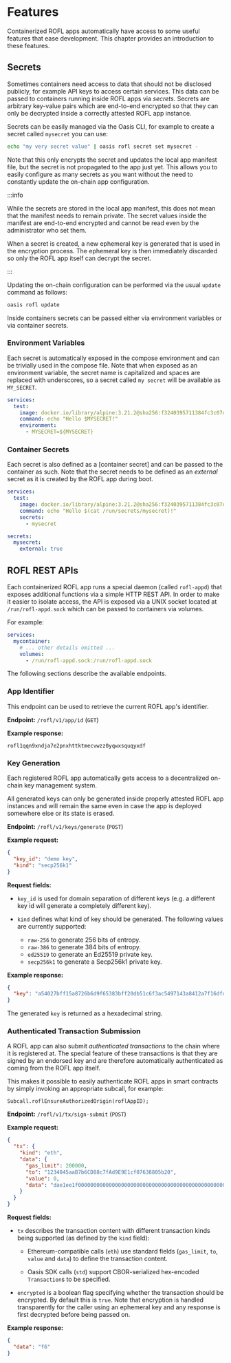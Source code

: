 # Features

Containerized ROFL apps automatically have access to some useful features that
ease development. This chapter provides an introduction to these features.

## Secrets

Sometimes containers need access to data that should not be disclosed publicly,
for example API keys to access certain services. This data can be passed to
containers running inside ROFL apps via _secrets_. Secrets are arbitrary
key-value pairs which are end-to-end encrypted so that they can only be
decrypted inside a correctly attested ROFL app instance.

Secrets can be easily managed via the Oasis CLI, for example to create a secret
called `mysecret` you can use:

```sh
echo "my very secret value" | oasis rofl secret set mysecret -
```

Note that this only encrypts the secret and updates the local app manifest file,
but the secret is not propagated to the app just yet. This allows you to easily
configure as many secrets as you want without the need to constantly update the
on-chain app configuration.

:::info

While the secrets are stored in the local app manifest, this does not mean that
the manifest needs to remain private. The secret values inside the manifest are
end-to-end encrypted and cannot be read even by the administrator who set them.

When a secret is created, a new ephemeral key is generated that is used in the
encryption process. The ephemeral key is then immediately discarded so only the
ROFL app itself can decrypt the secret.

:::

Updating the on-chain configuration can be performed via the usual `update`
command as follows:

```sh
oasis rofl update
```

Inside containers secrets can be passed either via environment variables or via
container secrets.

### Environment Variables

Each secret is automatically exposed in the compose environment and can be
trivially used in the compose file. Note that when exposed as an environment
variable, the secret name is capitalized and spaces are replaced with
underscores, so a secret called `my secret` will be available as `MY_SECRET`.

```yaml
services:
  test:
    image: docker.io/library/alpine:3.21.2@sha256:f3240395711384fc3c07daa46cbc8d73aa5ba25ad1deb97424992760f8cb2b94
    command: echo "Hello $MYSECRET!"
    environment:
      - MYSECRET=${MYSECRET}
```

### Container Secrets

Each secret is also defined as a [container secret] and can be passed to the
container as such. Note that the secret needs to be defined as an _external_
secret as it is created by the ROFL app during boot.

```yaml
services:
  test:
    image: docker.io/library/alpine:3.21.2@sha256:f3240395711384fc3c07daa46cbc8d73aa5ba25ad1deb97424992760f8cb2b94
    command: echo "Hello $(cat /run/secrets/mysecret)!"
    secrets:
      - mysecret

secrets:
  mysecret:
    external: true
```

## ROFL REST APIs

Each containerized ROFL app runs a special daemon (called `rofl-appd`) that
exposes additional functions via a simple HTTP REST API. In order to make it
easier to isolate access, the API is exposed via a UNIX socket located at
`/run/rofl-appd.sock` which can be passed to containers via volumes.

For example:

```yaml
services:
  mycontainer:
    # ... other details omitted ...
    volumes:
      - /run/rofl-appd.sock:/run/rofl-appd.sock
```

The following sections describe the available endpoints.

### App Identifier

This endpoint can be used to retrieve the current ROFL app's identifier.

**Endpoint:** `/rofl/v1/app/id` (`GET`)

**Example response:**

```
rofl1qqn9xndja7e2pnxhttktmecvwzz0yqwxsquqyxdf
```

### Key Generation

Each registered ROFL app automatically gets access to a decentralized on-chain
key management system.

All generated keys can only be generated inside properly attested ROFL app
instances and will remain the same even in case the app is deployed somewhere
else or its state is erased.

**Endpoint:** `/rofl/v1/keys/generate` (`POST`)

**Example request:**

```json
{
  "key_id": "demo key",
  "kind": "secp256k1"
}
```

**Request fields:**

- `key_id` is used for domain separation of different keys (e.g. a different key
  id will generate a completely different key).

- `kind` defines what kind of key should be generated. The following values are
  currently supported:

  - `raw-256` to generate 256 bits of entropy.
  - `raw-386` to generate 384 bits of entropy.
  - `ed25519` to generate an Ed25519 private key.
  - `secp256k1` to generate a Secp256k1 private key.

**Example response:**

```json
{
  "key": "a54027bff15a8726b6d9f65383bff20db51c6f3ac5497143a8412a7f16dfdda9"
}
```

The generated `key` is returned as a hexadecimal string.

### Authenticated Transaction Submission

A ROFL app can also submit _authenticated transactions_ to the chain where it is
registered at. The special feature of these transactions is that they are signed
by an endorsed key and are therefore automatically authenticated as coming from
the ROFL app itself.

This makes it possible to easily authenticate ROFL apps in smart contracts by
simply invoking an appropriate subcall, for example:

```solidity
Subcall.roflEnsureAuthorizedOrigin(roflAppID);
```

**Endpoint:** `/rofl/v1/tx/sign-submit` (`POST`)

**Example request:**

```json
{
  "tx": {
    "kind": "eth",
    "data": {
      "gas_limit": 200000,
      "to": "1234845aaB7b6CD88c7fAd9E9E1cf07638805b20",
      "value": 0,
      "data": "dae1ee1f00000000000000000000000000000000000000000000000000002695a9e649b2"
    }
  }
}
```

**Request fields:**

- `tx` describes the transaction content with different transaction kinds being
  supported (as defined by the `kind` field):

  - Ethereum-compatible calls (`eth`) use standard fields (`gas_limit`, `to`,
    `value` and `data`) to define the transaction content.

  - Oasis SDK calls (`std`) support CBOR-serialized hex-encoded `Transaction`s
    to be specified.

- `encrypted` is a boolean flag specifying whether the transaction should be
  encrypted. By default this is `true`. Note that encryption is handled
  transparently for the caller using an ephemeral key and any response is first
  decrypted before being passed on.

**Example response:**

```json
{
  "data": "f6"
}
```
